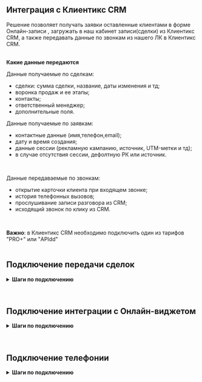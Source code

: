 ## Интеграция с Клиентикс CRM <br />  
 
Решение позволяет получать заявки оставленные клиентами в форме Онлайн-записи , загружать в наш кабинет записи(сделки) из Клиентикс CRM, а также передавать данные по звонкам из нашего ЛК в Клиентикс CRM.  
<br />   

**Какие данные передаются**<br />    

Данные получаемые по сделкам:  <br />
- сделки: сумма сделки, название, даты изменения и тд; 
- воронка продаж и ее этапы;
- контакты;
- ответственный менеджер;
- дополнительные поля.  <br />  

Данные получаемые по заявкам:  <br />

- контактные данные (имя,телефон,email);  
- дату и время создания; 
- данные сессии (рекламную кампанию, источник, UTM-метки и тд);  
- в случае отсутствия сессии, дефолтную РК или источник. <br />  
 <br />

Данные передаваемые по звонкам:  <br />

- открытие карточки клиента при входящем звонке;
- история телефонных вызовов;
- прослушивание записи разговора из CRM;
- исходящий звонок по клику из CRM.
 <br />

**Важно**: в Клиентикс CRM необходимо подключить один из тарифов "PRO+" или "APIdd" <br /> 
 <br />


## Подключение передачи сделок  <br />   

<details>
  <summary style="font-weight:bold;">  Шаги по подключению </summary> <br />
  
1.Заполните **учетные данные**. <br /> 

Для авторизации в Клиентикс и дальнейшей возможности совершать запросы к API, необходимо добавить :
- название
- account_id,  user_id и access_token от Клиентикс : Меню → Настройки → API
![image](klientiks_auth.jpg)
<br />

2.  **Активируйте** интеграцию. <br />  

3. **Настройте Webhook в Клиентикс CRM** <br />

<details>
  <summary style="font-weight:bold;"> Подробнее </summary> <br />

Инструкция по настройке Webhook **[по ссылке](https://klientikscrm.helpdeskeddy.com/ru/knowledge_base/art/569/cat/29/administrativnaja-panel-dlja-sozdanija-uvedomlenij-webhook-po-sobitijam-v-sisteme)**  
Пользователь с ролью Владелец может открыть административную панель **[по ссылке](https://klientiks.ru/clientix/admin/eventHandlers)** 

- Для событий “Запись клиента на прием” и “Онлайн-запись через виджет” в адрес для запроса указываются следующие значения:  
**Webhook url**?appointment_id={{#appointment}}{{id}}{{/appointment}}&status={{#new_data}}{{status}}{{/new_data}} ,   
где Webhook url - URL указанный в настройках интеграции

- Для события “Перенос визита, изменение длительности, изменение статуса” в адрес для запроса указываются следующие значения: 
**Webhook url**?appointment_id={{#new_data}}{{id}}{{/new_data}}&status={{#new_data}}{{status}}{{/new_data}} ,   
где Webhook url - URL указанный в настройках интеграции

![image](klientiks_hook_1.gif)

</details>   
 <br />
 
4. **Передача сделок** — при прожатии будет включена интеграция по передаче сделок и будут выведены дополнительные настройки. <br /> 

5. **Сотрудник-исполнитель /автор записи** — определяет какая сущность будет использоваться в качестве ответственного сотрудника: не прожатый маркер - сотрудник-испольнитель , прожаты - автор записи.
<br />

6.  **Учитывать абонемент в сделке** - если включена настройка, в случае визита по абонементу сумма сделки не учитывается.

7. Нажмите **сохранить**. <br />


После подключения интеграции сделки будут попадать в  Сырые данные -> Сделки.  <br />
Для проверки корректности работы интеграции создайте тестовую сделку(запись) в Клиентикс. <br />

</details> 
<br />
<br /> 



## Подключение интеграции с Онлайн-виджетом <br />  

<details>
  <summary style="font-weight:bold;">  Шаги по подключению </summary> <br />


1. Заполните **учетные данные**. <br /> 

**Авторизация в Клиентикс CRM** <br />  

Для авторизации в Клиентикс и дальнейшей возможности совершать запросы к API, необходимо добавить :

- название
- account_id,  user_id и access_token от Клиентикс : Меню → Настройки → API

![image](klientiks_auth.jpg)
<br />  

2. **Активируйте** интеграцию.<br />  

3. **Настройте Webhook в Клиентикс CRM** <br />

<details>
  <summary style="font-weight:bold;"> Подробнее </summary> <br />

Инструкция по настройке Webhook **[по ссылке](https://klientikscrm.helpdeskeddy.com/ru/knowledge_base/art/569/cat/29/administrativnaja-panel-dlja-sozdanija-uvedomlenij-webhook-po-sobitijam-v-sisteme)**  
Пользователь с ролью Владелец может открыть административную панель **[по ссылке](https://klientiks.ru/clientix/admin/eventHandlers)** 
 <br />
 
- Выбирается событие “Онлайн-запись через виджет”   
- В адрес для запроса указываются следующие значения:  
**Webhook url**?appointment_id={{#appointment}}{{id}}{{/appointment}}&status={{#new_data}}{{status}}{{/new_data}} ,   
где Webhook url - URL указанный в настройках интеграции

![image](klientiks_hook_2.gif)

</details> 

 <br />

4. **Передача заявок** — при прожатии будет включена интеграция по передаче заявок и будут выведены дополнительные настройки.  <br />

5.  **Передавать тег по источнику ВОЗ** — при прожатии на заявку будет проставляться тег из поля источник ВОЗ. Параметр настраивается персонально под каждого клиента в Клиентикс , инструкция **[по ссылке](https://klientikscrm.helpdeskeddy.com/ru/knowledge_base/art/623/cat/55/)**     <br />
В техническое имя поля обязательно указать "lead"  <br />

6.  **Тип трафика** — необходимо выбрать какую сущность использовать для обращений без сессии. По умолчанию выбран Источник. <br />  
В зависимости от выбранного **типа трафика** выводится либо список источников и сайтов  из личного кабинета клиента, либо список рекламных кампаний. Необходимо указать какой **источник и сайт/рекламную кампанию** используем в случае отсутствия сессии. <br />   

7. Нажмите сохранить.  <br />

8. Для передачи сессии по заявкам из Клиентикс, необходимо: <br />
   
- Добавить параметр comagic_id в **[динамические поля](https://klientiks.ru/clientix/admin/dynamicFields)** (нужно войти в клиентикс под ролью «Владелец»).  <br />


  - **Имя поля(техническое)**: comagic_id  
  **Название поля**: comagic_id  
  **Модель**: Визиты  
  **Сценарий**: addExternal  
  **Тип поля**: Скрытое  
  
  - **Имя поля(техническое)**: comagic_id    
  **Название поля**: comagic_id    
  **Модель**: Визиты  
  **Сценарий**: add  
  **Тип поля**: Скрытое  
  
  - **Имя поля(техническое)**: comagic_id  
  **Название поля**: comagic_id  
  **Модель**: Визиты  
  **Сценарий**:  newOnlineWidget  
  **Тип поля**: Скрытое  

<br />
<br />

![image](klientiks_session.jpg)

<br />

- Включить настройку **COMPONENT_ONLINE_WIDGET_KEEP_FORM_DATA_FROM_INIT** в **[панеле](https://klientiks.ru/clientix/admin/accountsettings)** (прописать true в соответствующей настройке) <br />

 <br />

![image](klientiks_settings.jpg)

 <br />
  
Это можно сделать самостоятельно, либо через запрос в поддержку Клиентикс. <br /> 

 <br /> 
 <br /> 

После подключения интеграции заявки будут попадать в  Сырые данные -> Обращения и цели.   <br />
Для проверки корректности работы интеграции оставьте тестовую запись в виджете Клиентикс.  <br />

</details> 
 <br />
 <br />

## Подключение телефонии   <br />

<details>
 <summary style="font-weight:bold;"> Шаги по подключению </summary> <br />


1.Заполните **учетные данные**. <br /> 

Для авторизации в Клиентикс и дальнейшей возможности совершать запросы к API, необходимо добавить :
- название
- account_id,  user_id и access_token от Клиентикс : Меню → Настройки → API
![image](klientiks_auth.jpg)
<br />

2.  **Активируйте** интеграцию. <br />

3.  Нажмите **сохранить** <br />
4.  **Настройка исходящих звонков**  <br />

- Скопируйте код из поля **Данные виджета (в JSON)**  и перейдите в кабинет Клиентикс. <br />
- В меню Клиентикс войдите в раздел **Настройки**. <br />
- Перейдите в раздел **Виджеты**, поставьте галку в поле **Включить виджеты** и в разделе **Виджеты IP-телефонии** выберите **UIS** <br />

![image](klientix_vidget.jpg)

<br />

- Во всех трёх виджетах в поле «Данные виджета (в JSON)» вставьте скопированный код из кабинета UIS. <br />
- Нажмите **Сохранить**. <br />

Пример заполнения <br />

![image](klientix_vidget3.jpg)
<br />
 
5.  **Настройка сотрудников** <br />

Сотрудники не копируются автоматически из одного сервиса в другой. Это значит, что сотрудники должны быть созданы вручную и в личном кабинете UIS, и в сервисе Клиентикс.  <br />

- В личном кабинете UIS обязательно укажите внутренний номер у всех сотрудников. <br />
- Войдите в Клиентикс под ролью «Владелец», в новом окне откройте **[ссылку](https://klientiks.ru/clientix/admin/dynamicFields)** и добавьте поля: <br />
  
  - **Имя поля(техническое)**: itool_labs_voip_internal_number  
   **Название поля**: Внутренний номер сотрудника  
   **Модель**: Сотрудники  
   **Сценарий**: editEmployee  
   **Тип поля**: Текстовая строка(text)   <br />


  - **Имя поля(техническое)**: itool_labs_voip_internal_number  
     **Название поля**: Внутренний номер сотрудника  
     **Модель**: Сотрудники  
     **Сценарий**: edit  
     **Тип поля**: Текстовая строка(text) <br />

  - **Имя поля(техническое)**: itool_labs_voip_internal_number      
      **Название поля**: Внутренний номер сотрудника  
      **Модель**: Сотрудники  
      **Сценарий**: editOwner  
      **Тип поля**: Текстовая строка(text) <br />
     

   <br /> 


Пример заполнения:
 <br /> 

![image](klientix_employee.jpg)

<br />


 -  В меню Клиентикс, раздел **Сотрудники** задайте всем требуемым сотрудникам те же внутренние номера, что указывали в кабинете UIS. <br />

<br />

Для проверки работы интеграции на тестовых звонках проверьте работы пунктов указаных в **Данные передаваемые по звонкам**. <br />
Если после всех настроек звонки в Клиентикс не появляются, проверьте, совпадают ли внутренние номера сотрудников в Клиентикс и UIS.


 </details> 

